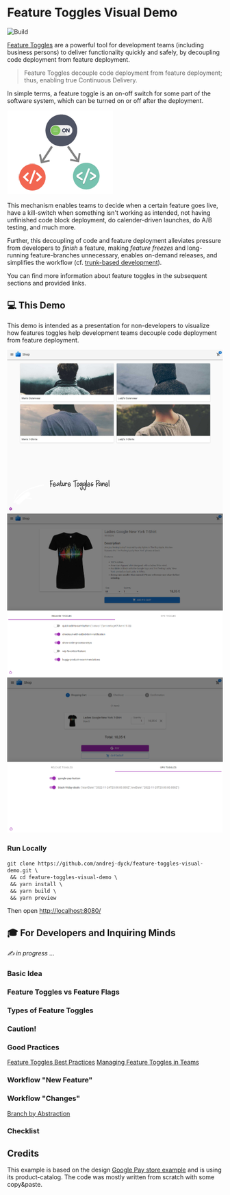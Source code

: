 # Feature Toggles Visual Demo

![Build](https://github.com/andrej-dyck/feature-toggles-visual-demo/actions/workflows/build.yml/badge.svg)

[Feature Toggles](https://www.martinfowler.com/articles/feature-toggles.html) are a powerful tool for development teams (including business persons) to deliver functionality quickly and safely, by decoupling code deployment from feature deployment.

> Feature Toggles decouple code deployment from feature deployment; thus, enabling true Continuous Delivery.

In simple terms, a feature toggle is an on-off switch for some part of the software system, which can be turned on or off after the deployment.

![abstract-toggle.png](readme-assets/abstract-toggle.png)

This mechanism enables teams to decide when a certain feature goes live, have a kill-switch when something isn't working as intended, not having unfinished code block deployment, do calender-driven launches, do A/B testing, and much more.

Further, this decoupling of code and feature deployment alleviates pressure from developers to _finish_ a feature, making _feature freezes_ and long-running feature-branches unnecessary, enables on-demand releases, and simplifies the workflow (cf. [trunk-based development](https://trunkbaseddevelopment.com/feature-flags/)).

You can find more information about feature toggles in the subsequent sections and provided links.

## 💻 This Demo

This demo is intended as a presentation for non-developers to visualize how features toggles help development teams decouple code deployment from feature deployment.

![shop-start.png](readme-assets/shop-start.png)
![shop-release-toggles.png](readme-assets/shop-release-toggles.png)
![shop-ops-toggles.png](readme-assets/shop-ops-toggles.png)

### Run Locally

```[shell]
git clone https://github.com/andrej-dyck/feature-toggles-visual-demo.git \
 && cd feature-toggles-visual-demo \
 && yarn install \
 && yarn build \
 && yarn preview
```

Then open [http://localhost:8080/]()

## 🎓 For Developers and Inquiring Minds

_✍ in progress ..._

### Basic Idea

### Feature Toggles vs Feature Flags

### Types of Feature Toggles

### Caution!

### Good Practices

[Feature Toggles Best Practices](https://www.flagship.io/feature-toggle-best-practices/)
[Managing Feature Toggles in Teams](https://www.thoughtworks.com/insights/blog/managing-feature-toggles-teams)

### Workflow "New Feature"

### Workflow "Changes"

[Branch by Abstraction](https://trunkbaseddevelopment.com/branch-by-abstraction/)

### Checklist

## Credits

This example is based on the design [Google Pay store example](https://github.com/google-pay/react-store) and is using its product-catalog. The code was mostly written from scratch with some copy&paste.
